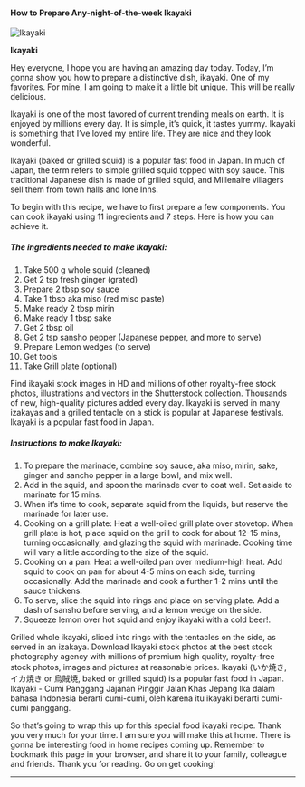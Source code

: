             

#### How to Prepare Any-night-of-the-week Ikayaki

![Ikayaki](https://img-global.cpcdn.com/recipes/73f6f94f9ea56dd7/751x532cq70/ikayaki-recipe-main-photo.jpg)

**Ikayaki**

Hey everyone, I hope you are having an amazing day today. Today, I’m gonna show you how to prepare a distinctive dish, ikayaki. One of my favorites. For mine, I am going to make it a little bit unique. This will be really delicious.

Ikayaki is one of the most favored of current trending meals on earth. It is enjoyed by millions every day. It is simple, it’s quick, it tastes yummy. Ikayaki is something that I’ve loved my entire life. They are nice and they look wonderful.

Ikayaki (baked or grilled squid) is a popular fast food in Japan. In much of Japan, the term refers to simple grilled squid topped with soy sauce. This traditional Japanese dish is made of grilled squid, and Millenaire villagers sell them from town halls and lone Inns.

To begin with this recipe, we have to first prepare a few components. You can cook ikayaki using 11 ingredients and 7 steps. Here is how you can achieve it.

##### The ingredients needed to make Ikayaki:

1.  Take 500 g whole squid (cleaned)
2.  Get 2 tsp fresh ginger (grated)
3.  Prepare 2 tbsp soy sauce
4.  Take 1 tbsp aka miso (red miso paste)
5.  Make ready 2 tbsp mirin
6.  Make ready 1 tbsp sake
7.  Get 2 tbsp oil
8.  Get 2 tsp sansho pepper (Japanese pepper, and more to serve)
9.  Prepare Lemon wedges (to serve)
10.  Get tools
11.  Take Grill plate (optional)

Find ikayaki stock images in HD and millions of other royalty-free stock photos, illustrations and vectors in the Shutterstock collection. Thousands of new, high-quality pictures added every day. Ikayaki is served in many izakayas and a grilled tentacle on a stick is popular at Japanese festivals. Ikayaki is a popular fast food in Japan.

##### Instructions to make Ikayaki:

1.  To prepare the marinade, combine soy sauce, aka miso, mirin, sake, ginger and sancho pepper in a large bowl, and mix well.
2.  Add in the squid, and spoon the marinade over to coat well. Set aside to marinate for 15 mins.
3.  When it’s time to cook, separate squid from the liquids, but reserve the marinade for later use.
4.  Cooking on a grill plate: Heat a well-oiled grill plate over stovetop. When grill plate is hot, place squid on the grill to cook for about 12-15 mins, turning occasionally, and glazing the squid with marinade. Cooking time will vary a little according to the size of the squid.
5.  Cooking on a pan: Heat a well-oiled pan over medium-high heat. Add squid to cook on pan for about 4-5 mins on each side, turning occasionally. Add the marinade and cook a further 1-2 mins until the sauce thickens.
6.  To serve, slice the squid into rings and place on serving plate. Add a dash of sansho before serving, and a lemon wedge on the side.
7.  Squeeze lemon over hot squid and enjoy ikayaki with a cold beer!.

Grilled whole ikayaki, sliced into rings with the tentacles on the side, as served in an izakaya. Download Ikayaki stock photos at the best stock photography agency with millions of premium high quality, royalty-free stock photos, images and pictures at reasonable prices. Ikayaki (いか焼き, イカ焼き or 烏賊焼, baked or grilled squid) is a popular fast food in Japan. Ikayaki - Cumi Panggang Jajanan Pinggir Jalan Khas Jepang Ika dalam bahasa Indonesia berarti cumi-cumi, oleh karena itu ikayaki berarti cumi-cumi panggang.

So that’s going to wrap this up for this special food ikayaki recipe. Thank you very much for your time. I am sure you will make this at home. There is gonna be interesting food in home recipes coming up. Remember to bookmark this page in your browser, and share it to your family, colleague and friends. Thank you for reading. Go on get cooking!

* * *